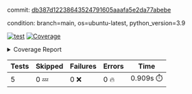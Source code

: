 commit: [db387d12238643524791605aaafa5e2da77abebe](https://github.com/rcmdnk/chatgpt-cli/tree/db387d12238643524791605aaafa5e2da77abebe)

condition: branch=main, os=ubuntu-latest, python_version=3.9

[![test](https://github.com/rcmdnk/chatgpt-cli/actions/workflows/test.yml/badge.svg)](https://github.com/rcmdnk/chatgpt-cli/actions/runs/4640085862)
<a href="https://github.com/rcmdnk/chatgpt-cli/blob/db387d12238643524791605aaafa5e2da77abebe/README.md"><img alt="Coverage" src="https://img.shields.io/badge/Coverage-48%25-orange.svg" /></a><details><summary>Coverage Report </summary><table><tr><th>File</th><th>Stmts</th><th>Miss</th><th>Cover</th><th>Missing</th></tr><tbody><tr><td colspan="5"><b>src/chatgpt_cli</b></td></tr><tr><td>&nbsp; &nbsp;<a href="https://github.com/rcmdnk/chatgpt-cli/blob/db387d12238643524791605aaafa5e2da77abebe/src/chatgpt_cli/chatgpt.py">chatgpt.py</a></td><td>72</td><td>51</td><td>29%</td><td><a href="https://github.com/rcmdnk/chatgpt-cli/blob/db387d12238643524791605aaafa5e2da77abebe/src/chatgpt_cli/chatgpt.py#L27-L46">27&ndash;46</a>, <a href="https://github.com/rcmdnk/chatgpt-cli/blob/db387d12238643524791605aaafa5e2da77abebe/src/chatgpt_cli/chatgpt.py#L80-L81">80&ndash;81</a>, <a href="https://github.com/rcmdnk/chatgpt-cli/blob/db387d12238643524791605aaafa5e2da77abebe/src/chatgpt_cli/chatgpt.py#L84-L101">84&ndash;101</a>, <a href="https://github.com/rcmdnk/chatgpt-cli/blob/db387d12238643524791605aaafa5e2da77abebe/src/chatgpt_cli/chatgpt.py#L104-L108">104&ndash;108</a>, <a href="https://github.com/rcmdnk/chatgpt-cli/blob/db387d12238643524791605aaafa5e2da77abebe/src/chatgpt_cli/chatgpt.py#L118-L150">118&ndash;150</a></td></tr><tr><td>&nbsp; &nbsp;<a href="https://github.com/rcmdnk/chatgpt-cli/blob/db387d12238643524791605aaafa5e2da77abebe/src/chatgpt_cli/chatgpt_cli.py">chatgpt_cli.py</a></td><td>73</td><td>55</td><td>25%</td><td><a href="https://github.com/rcmdnk/chatgpt-cli/blob/db387d12238643524791605aaafa5e2da77abebe/src/chatgpt_cli/chatgpt_cli.py#L25-L46">25&ndash;46</a>, <a href="https://github.com/rcmdnk/chatgpt-cli/blob/db387d12238643524791605aaafa5e2da77abebe/src/chatgpt_cli/chatgpt_cli.py#L50-L100">50&ndash;100</a>, <a href="https://github.com/rcmdnk/chatgpt-cli/blob/db387d12238643524791605aaafa5e2da77abebe/src/chatgpt_cli/chatgpt_cli.py#L104-L109">104&ndash;109</a></td></tr><tr><td>&nbsp; &nbsp;<a href="https://github.com/rcmdnk/chatgpt-cli/blob/db387d12238643524791605aaafa5e2da77abebe/src/chatgpt_cli/config.py">config.py</a></td><td>13</td><td>5</td><td>62%</td><td><a href="https://github.com/rcmdnk/chatgpt-cli/blob/db387d12238643524791605aaafa5e2da77abebe/src/chatgpt_cli/config.py#L11-L16">11&ndash;16</a></td></tr><tr><td>&nbsp; &nbsp;<a href="https://github.com/rcmdnk/chatgpt-cli/blob/db387d12238643524791605aaafa5e2da77abebe/src/chatgpt_cli/init_cmd.py">init_cmd.py</a></td><td>9</td><td>5</td><td>44%</td><td><a href="https://github.com/rcmdnk/chatgpt-cli/blob/db387d12238643524791605aaafa5e2da77abebe/src/chatgpt_cli/init_cmd.py#L8-L12">8&ndash;12</a></td></tr><tr><td>&nbsp; &nbsp;<a href="https://github.com/rcmdnk/chatgpt-cli/blob/db387d12238643524791605aaafa5e2da77abebe/src/chatgpt_cli/log_formatter.py">log_formatter.py</a></td><td>22</td><td>6</td><td>73%</td><td><a href="https://github.com/rcmdnk/chatgpt-cli/blob/db387d12238643524791605aaafa5e2da77abebe/src/chatgpt_cli/log_formatter.py#L18-L24">18&ndash;24</a>, <a href="https://github.com/rcmdnk/chatgpt-cli/blob/db387d12238643524791605aaafa5e2da77abebe/src/chatgpt_cli/log_formatter.py#L29-L31">29&ndash;31</a></td></tr><tr><td><b>TOTAL</b></td><td><b>233</b></td><td><b>122</b></td><td><b>48%</b></td><td>&nbsp;</td></tr></tbody></table></details>

| Tests | Skipped | Failures | Errors | Time |
| ----- | ------- | -------- | -------- | ------------------ |
| 5 | 0 :zzz: | 0 :x: | 0 :fire: | 0.909s :stopwatch: |

